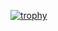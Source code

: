 [![trophy](https://github-profile-trophy.vercel.app/?username=dreadnought2099&theme=onedark)](https://github.com/ryo-ma/github-profile-trophy)

<!---
dreadnought2099/dreadnought2099 is a ✨ special ✨ repository because its `README.md` (this file) appears on your GitHub profile.
You can click the Preview link to take a look at your changes.
--->
